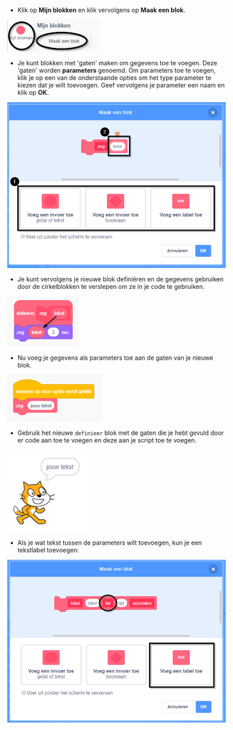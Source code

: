 + Klik op **Mijn blokken** en klik vervolgens op **Maak een blok**.

![Mijn blokken](images/my-blocks-annotated.png)

+ Je kunt blokken met 'gaten' maken om gegevens toe te voegen. Deze 'gaten' worden **parameters** genoemd. Om parameters toe te voegen, klik je op een van de onderstaande opties om het type parameter te kiezen dat je wilt toevoegen. Geef vervolgens je parameter een naam en klik op **OK**.

![Create a new block with parameters](images/parameter-create-annotated.png)

+ Je kunt vervolgens je nieuwe blok definiëren en de gegevens gebruiken door de cirkelblokken te verslepen om ze in je code te gebruiken.

![Define a new block with parameters](images/parameter-define-annotated.png)

+ Nu voeg je gegevens als parameters toe aan de gaten van je nieuwe blok.

![Use a new block with parameters](images/parameter-use.png)

+ Gebruik het nieuwe `definieer` blok met de gaten die je hebt gevuld door er code aan toe te voegen en deze aan je script toe te voegen.

![Test a new block with parameters](images/parameter-test.png)

+ Als je wat tekst tussen de parameters wilt toevoegen, kun je een tekstlabel toevoegen:

![Create a new block with parameters](images/parameter-label-text-annotated.png)